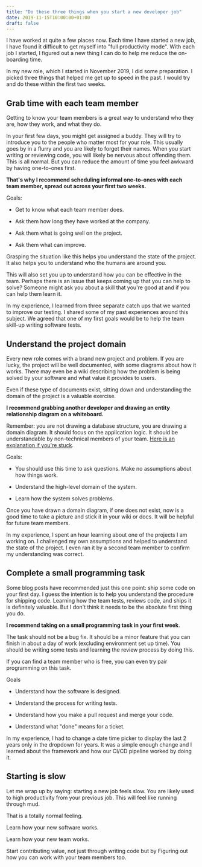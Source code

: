 ```yaml
---
title: "Do these three things when you start a new developer job"
date: 2019-11-15T10:00:00+01:00
draft: false
---
```


I have worked at quite a few places now. Each time I have started a new job, I have found it difficult to get myself into "full productivity mode". With each job I started, I figured out a new thing I can do to help me reduce the on-boarding time.

In my new role, which I started in November 2019, I did some preparation. I picked three things that helped me get up to speed in the past. I would try and do these within the first two weeks.

## Grab time with each team member

Getting to know your team members is a great way to understand who they are, how they work, and what they do.

In your first few days, you might get assigned a buddy. They will  try to introduce you to the people who matter most for your role. This usually goes by in a flurry and you are likely to forget their names. When you start writing or reviewing code, you will likely be nervous about offending them. This is all normal. But you can reduce the amount of time you feel awkward by having one-to-ones first.

 **That's why I recommend scheduling informal one-to-ones with each team member, spread out across your first two weeks.**

 Goals:

- Get to know what each team member does.

- Ask them how long they have worked at the company.

- Ask them what is going well on the project.

- Ask them what can improve.

Grasping the situation like this helps you understand the state of the project. It also helps you to understand who the humans are around you.

This will also set you up to understand how you can be effective in the team. Perhaps there is an issue that keeps coming up that you can help to solve? Someone might ask you about a skill that you're good at and if you can help them learn it.

In my experience, I learned from three separate catch ups that we wanted to improve our testing. I shared some of my past experiences around this subject. We agreed that one of my first goals would be to help the team skill-up writing software tests.

## Understand the project domain

Every new role comes with a brand new project and problem. If you are lucky, the project will be well documented, with some diagrams about how it works. There may even be a wiki describing how the problem is being solved by your software and what value it provides to users.

Even if these type of documents exist, sitting down and understanding the domain of the project is a valuable exercise.

**I recommend grabbing another developer and drawing an entity relationship diagram on a whiteboard.**

Remember: you are not drawing a database structure, you are drawing a domain diagram. It should focus on the application logic. It should be understandable by non-technical members of your team. [Here is an explanation if you're stuck](https://stackoverflow.com/questions/21265491/what-is-the-difference-between-a-domain-class-diagram-and-a-design-class-diagram).

Goals:

- You should use this time to ask questions. Make no assumptions about how things work.

- Understand the high-level domain of the system.

- Learn how the system solves problems.

Once you have drawn a domain diagram, if one does not exist, now is a good time to take a picture and stick it in your wiki or docs. It will be helpful for future team members.

In my experience, I spent an hour learning about one of the projects I am working on. I challenged my own assumptions and helped to understand the state of the project. I even ran it by a second team member to confirm my understanding was correct.

## Complete a small programming task

Some blog posts have recommended just this one point: ship some code on your first day. I guess the intention is to help you understand the procedure for shipping code. Learning how the team tests, reviews code, and ships it is definitely valuable. But I don't think it needs to be the absolute first thing you do.

**I recommend taking on a small programming task in your first week**.

The task should not be a bug fix. It should be a minor feature that you can finish in about a day of work (excluding environment set up time). You should be writing some tests and learning the review process by doing this.

If you can find a team member who is free, you can even try pair programming on this task.

Goals

- Understand how the software is designed.

- Understand the process for writing tests.

- Understand how you make a pull request and merge your code.

- Understand what "done" means for a ticket.

In my experience, I had to change a date time picker to display the last 2 years only in the dropdown for years. It was a simple enough change and I learned about the framework and how our CI/CD pipeline worked by doing it.

## Starting is slow

Let me wrap up by saying: starting a new job feels slow. You are likely used to high productivity from your previous job. This will feel like running through mud.

That is a totally normal feeling.

Learn how your new software works.

Learn how your new team works.

Start contributing value, not just through writing code but by Figuring out how you can work with your team members too.
